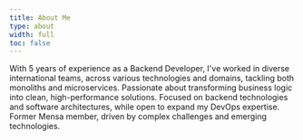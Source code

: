 ```yaml
---
title: About Me
type: about
width: full
toc: false
---
```


With 5 years of experience as a Backend Developer, I've worked in diverse international teams, across various technologies and domains, tackling both monoliths and microservices. Passionate about transforming business logic into clean, high-performance solutions. Focused on backend technologies and software architectures, while open to expand my DevOps expertise. Former Mensa member, driven by complex challenges and emerging technologies.